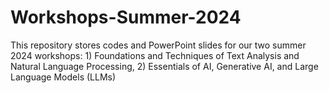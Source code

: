 # Workshops-Summer-2024
This repository stores codes and PowerPoint slides for our two summer 2024 workshops: 1) Foundations and Techniques of Text Analysis and Natural Language Processing, 2) Essentials of AI, Generative AI, and Large Language Models (LLMs)
